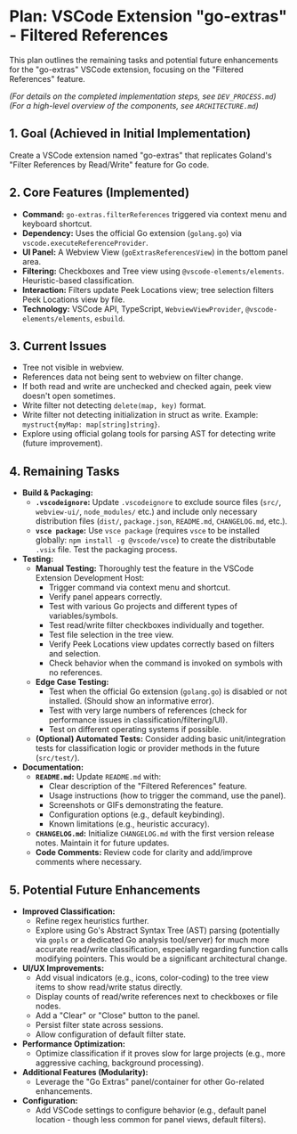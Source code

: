 # Plan: VSCode Extension "go-extras" - Filtered References

This plan outlines the remaining tasks and potential future enhancements for the "go-extras" VSCode extension, focusing on the "Filtered References" feature.

*(For details on the completed implementation steps, see `DEV_PROCESS.md`)*
*(For a high-level overview of the components, see `ARCHITECTURE.md`)*

## 1. Goal (Achieved in Initial Implementation)

Create a VSCode extension named "go-extras" that replicates Goland's "Filter References by Read/Write" feature for Go code.

## 2. Core Features (Implemented)

*   **Command:** `go-extras.filterReferences` triggered via context menu and keyboard shortcut.
*   **Dependency:** Uses the official Go extension (`golang.go`) via `vscode.executeReferenceProvider`.
*   **UI Panel:** A Webview View (`goExtrasReferencesView`) in the bottom panel area.
*   **Filtering:** Checkboxes and Tree view using `@vscode-elements/elements`. Heuristic-based classification.
*   **Interaction:** Filters update Peek Locations view; tree selection filters Peek Locations view by file.
*   **Technology:** VSCode API, TypeScript, `WebviewViewProvider`, `@vscode-elements/elements`, `esbuild`.
  
## 3. Current Issues

- Tree not visible in webview.
- References data not being sent to webview on filter change.
- If both read and write are unchecked and checked again, peek view doesn't open sometimes.
- Write filter not detecting `delete(map, key)` format.
- Write filter not detecting initialization in struct as write. Example: `mystruct{myMap: map[string]string}`.
- Explore using official golang tools for parsing AST for detecting write (future improvement).

## 4. Remaining Tasks

*   **Build & Packaging:**
    *   **`.vscodeignore`:** Update `.vscodeignore` to exclude source files (`src/`, `webview-ui/`, `node_modules/` etc.) and include only necessary distribution files (`dist/`, `package.json`, `README.md`, `CHANGELOG.md`, etc.).
    *   **`vsce package`:** Use `vsce package` (requires `vsce` to be installed globally: `npm install -g @vscode/vsce`) to create the distributable `.vsix` file. Test the packaging process.
*   **Testing:**
    *   **Manual Testing:** Thoroughly test the feature in the VSCode Extension Development Host:
        *   Trigger command via context menu and shortcut.
        *   Verify panel appears correctly.
        *   Test with various Go projects and different types of variables/symbols.
        *   Test read/write filter checkboxes individually and together.
        *   Test file selection in the tree view.
        *   Verify Peek Locations view updates correctly based on filters and selection.
        *   Check behavior when the command is invoked on symbols with no references.
    *   **Edge Case Testing:**
        *   Test when the official Go extension (`golang.go`) is disabled or not installed. (Should show an informative error).
        *   Test with very large numbers of references (check for performance issues in classification/filtering/UI).
        *   Test on different operating systems if possible.
    *   **(Optional) Automated Tests:** Consider adding basic unit/integration tests for classification logic or provider methods in the future (`src/test/`).
*   **Documentation:**
    *   **`README.md`:** Update `README.md` with:
        *   Clear description of the "Filtered References" feature.
        *   Usage instructions (how to trigger the command, use the panel).
        *   Screenshots or GIFs demonstrating the feature.
        *   Configuration options (e.g., default keybinding).
        *   Known limitations (e.g., heuristic accuracy).
    *   **`CHANGELOG.md`:** Initialize `CHANGELOG.md` with the first version release notes. Maintain it for future updates.
    *   **Code Comments:** Review code for clarity and add/improve comments where necessary.

## 5. Potential Future Enhancements

*   **Improved Classification:**
    *   Refine regex heuristics further.
    *   Explore using Go's Abstract Syntax Tree (AST) parsing (potentially via `gopls` or a dedicated Go analysis tool/server) for much more accurate read/write classification, especially regarding function calls modifying pointers. This would be a significant architectural change.
*   **UI/UX Improvements:**
    *   Add visual indicators (e.g., icons, color-coding) to the tree view items to show read/write status directly.
    *   Display counts of read/write references next to checkboxes or file nodes.
    *   Add a "Clear" or "Close" button to the panel.
    *   Persist filter state across sessions.
    *   Allow configuration of default filter state.
*   **Performance Optimization:**
    *   Optimize classification if it proves slow for large projects (e.g., more aggressive caching, background processing).
*   **Additional Features (Modularity):**
    *   Leverage the "Go Extras" panel/container for other Go-related enhancements.
*   **Configuration:**
    *   Add VSCode settings to configure behavior (e.g., default panel location - though less common for panel views, default filters).
